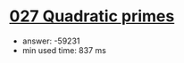 [027 Quadratic primes](http://projecteuler.net/problem=27)
========================

- answer: -59231 
- min used time: 837 ms

